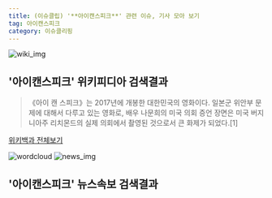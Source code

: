 ```yaml
---
title: (이슈클립) '**아이캔스피크**' 관련 이슈, 기사 모아 보기
tag: 아이캔스피크
category: 이슈클리핑
---
```

![wiki_img](https://user-images.githubusercontent.com/42597476/44503234-41136a80-a6d0-11e8-9071-6fc6418eafe4.png)
## **'**아이캔스피크**'** 위키피디아 검색결과
>《아이 캔 스피크》는 2017년에 개봉한 대한민국의 영화이다. 일본군 위안부 문제에 대해서 다루고 있는 영화로, 배우 나문희의 미국 의회 증언 장면은 미국 버지니아주 리치몬드의 실제 의회에서 촬영된 것으로서 큰 화제가 되었다.[1]

<a href="https://ko.wikipedia.org/wiki/아이캔스피크" target="_blank">위키백과 전체보기</a>

![wordcloud](https://s3.ap-northeast-2.amazonaws.com/lyrics101-wordcloud/2018-09-24-1537798389.png)
![news_img](https://user-images.githubusercontent.com/42597476/44507050-1206f400-a6e4-11e8-8d98-7ffbfebb353f.png)
## **'**아이캔스피크**'** 뉴스속보 검색결과

